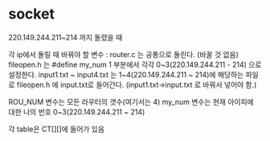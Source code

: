 # socket

220.149.244.211~214 까지 돌렸을 때

각 ip에서 돌릴 때 바꿔야 할 변수 : 
  router.c 는 공통으로 돌린다. (바꿀 것 없음)
  fileopen.h 는 #define my_num 1 부분에서 각각 0~3(220.149.244.211 - 214) 으로 설정한다.
  input1.txt ~ input4.txt 는 1~4(220.149.244.211  ~ 214)에 해당하는 파일로 fileopen.h 에 input.txt로 들어간다. (input1.txt->input.txt 로 바꿔서 넣어야 함.)
 
ROU_NUM 변수는 모든 라우터의 갯수(여기서는 4)
my_num 변수는 현재 아이피에 대한 나의 번호 0~3(220.149.244.211 ~ 214)

각 table은 CT[][]에 들어가 있음

